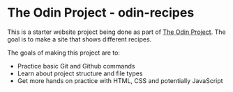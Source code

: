 # The Odin Project - odin-recipes

This is a starter website project being done as part of [The Odin Project](https://www.theodinproject.com/). The goal is to make a site that shows different recipes.

The goals of making this project are to:
- Practice basic Git and Github commands
- Learn about project structure and file types
- Get more hands on practice with HTML, CSS and potentially JavaScript 